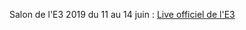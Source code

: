 Salon de l'E3 2019 du 11 au 14 juin : [Live officiel de l'E3](https://www.youtube.com/channel/UCrNBxHA_SavRrD-PrEek2AQ)
